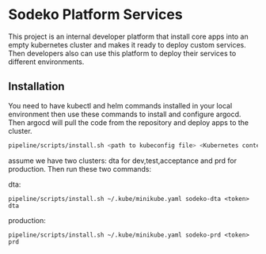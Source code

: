 # Sodeko Platform Services

This project is an internal developer platform that install core apps into an empty kubernetes cluster and makes it ready to deploy custom services. Then developers also can use this platform to deploy their services to different environments.

## Installation

You need to have kubectl and helm commands installed in your local environment then use these commands to install and configure argocd. Then argocd will pull the code from the repository and deploy apps to the cluster.

```bash
pipeline/scripts/install.sh <path to kubeconfig file> <Kubernetes context> <git repository token> <environment name>
```
assume we have two clusters: dta for dev,test,acceptance and prd for production. Then run these two commands:

dta:
```
pipeline/scripts/install.sh ~/.kube/minikube.yaml sodeko-dta <token> dta
```

production:
```
pipeline/scripts/install.sh ~/.kube/minikube.yaml sodeko-prd <token> prd
```
